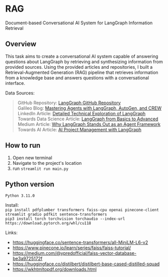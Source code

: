 # RAG
Document-based Conversational AI System for LangGraph Information Retrieval

## Overview
This task aims to create a conversational AI system capable of answering questions about LangGraph by retrieving and synthesizing information from provided sources. Using the provided articles and repositories, I built a Retrieval-Augmented Generation (RAG) pipeline that retrieves information from a knowledge base and answers questions with a conversational interface.

Data Sources:
> GitHub Repository: [LangGraph GitHub Repository](https://github.com/langchain-ai/langgraph)</br>
> Galileo Blog: [Mastering Agents with LangGraph, AutoGen, and CREW](https://galileo.ai/blog/mastering-agents-langgraph-vs-autogen-vs-crew)</br>
> LinkedIn Article: [Detailed Technical Exploration of LangGraph](https://www.linkedin.com/pulse/langgraph-detailed-technical-exploration-ai-workflow-jagadeesan-n9woc/)</br>
> Towards Data Science Article: [LangGraph from Basics to Advanced](https://towardsdatascience.com/from-basics-to-advanced-exploring-langgraph-e8c1cf4db787)</br>
> Medium Article: [Why LangGraph Stands Out as an Agent Framework](https://medium.com/@hao.l/why-langgraph-stands-out-as-an-exceptional-agent-framework-44806d969cc6)</br>
> Towards AI Article: [AI Project Management with LangGraph](https://pub.towardsai.net/revolutionizing-project-management-with-ai-agents-and-langgraph-ff90951930c1)</br>

## How to run
1. Open new terminal
2. Navigate to the project's location
3. run `streamlit run main.py`


## Python version
`Python 3.11.0` 

Install:</br>
`pip install pdfplumber transformers faiss-cpu openai pinecone-client streamlit gradio pdfkit sentence-transformers`</br>
`pip3 install torch torchvision torchaudio --index-url https://download.pytorch.org/whl/cu118`

Links:
* https://huggingface.co/sentence-transformers/all-MiniLM-L6-v2
* https://www.pinecone.io/learn/series/faiss/faiss-tutorial/
* https://medium.com/@ypredofficial/faiss-vector-database-be3a9725172f
* https://huggingface.co/distilbert/distilbert-base-cased-distilled-squad
* https://wkhtmltopdf.org/downloads.html

